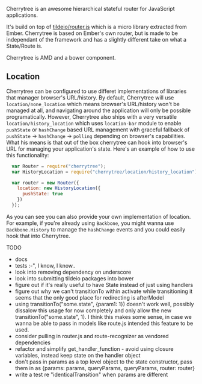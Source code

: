 Cherrytree is an awesome hierarchical stateful router for JavaScript applications.

It's build on top of [tildeio/router.js](https://github.com/tildeio/router.js) which is a micro library extracted from Ember. Cherrytree is based on Ember's own router, but is made to be independant of the framework and has a slightly different take on what a State/Route is.

Cherrytree is AMD and a bower component.

## Location

Cherrytree can be configured to use differet implementations of libraries that manager browser's URL/history. By default, Cherrytree will use `location/none_location` which means browser's URL/history won't be managed at all, and navigating around the application will only be possible programatically. However, Cherrytree also ships with a very versatile `location/history_location` which uses `location-bar` module to enable `pushState` or `hashChange` based URL management with graceful fallback of `pushState` -> `hashChange` -> `polling` depending on browser's capabilities. What his means is that out of the box cherrytree can hook into browser's URL for managing your application's state. Here's an example of how to use this functionality:

```js
  var Router = require("cherrytree");
  var HistoryLocation = require("cherrytree/location/history_location");

  var router = new Router({
    location: new HistoryLocation({
      pushState: true
    })
  });
```

As you can see you can also provide your own implementation of location. For example, if you're already using `Backbone`, you might wanna use `Backbone.History` to manage the `hashChange` events and you could easily hook that into Cherrytree.

TODO
  * docs
  * tests :-", I know, I know..
  * look into removing dependency on underscore
  * look into submitting tildeio packages into bower
  * figure out if it's really useful to have State instead of just using handlers
  * figure out why we can't transitionTo within activate while transitioning
    it seems that the only good place for redirecting is afterModel
  * using transitionTo("some.state", {param1: 1}) doesn't work well, possibly dissalow
    this usage for now completely and only allow the new transitionTo("some.state", 1).
    I think this makes some sense, in case we wanna be able to pass in models like route.js
    intended this feature to be used.
  * consider pulling in router.js and route-recognizer as vendored dependencies
  * refactor and simplify get_handler_function - avoid using closure variables, instead keep state on the handler object
  * don't pass in params as a top level object to the state constructor, pass them in as {params: params, queryParams, queryParams, router: router}
  * write a test re "identicalTransition" when params are different
